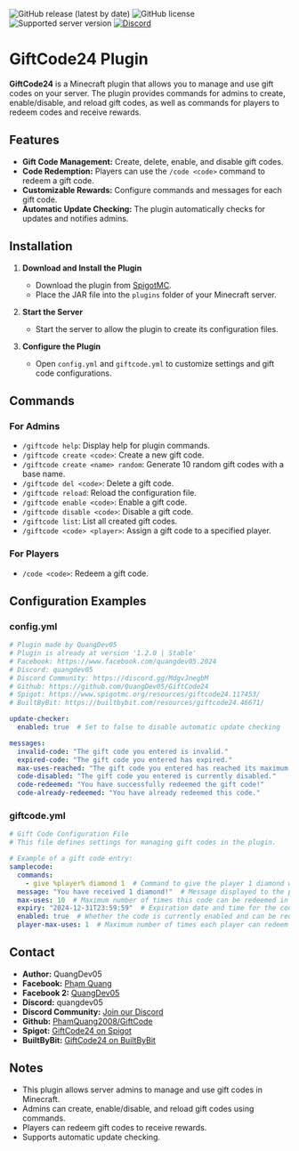 ![GitHub release (latest by date)](https://img.shields.io/github/v/release/PhamQuang2008/GiftCode)
![GitHub license](https://img.shields.io/github/license/PhamQuang2008/GiftCode)
![Supported server version](https://img.shields.io/badge/minecraft-1.12x%20--_Latest-green)
[![Discord](https://img.shields.io/discord/1247029974154612828.svg?label=&logo=discord&logoColor=ffffff&color=7389D8&labelColor=6A7EC2)](https://discord.gg/HsSUVGSc3c)

# GiftCode24 Plugin

**GiftCode24** is a Minecraft plugin that allows you to manage and use gift codes on your server. The plugin provides commands for admins to create, enable/disable, and reload gift codes, as well as commands for players to redeem codes and receive rewards.

## Features

- **Gift Code Management:** Create, delete, enable, and disable gift codes.
- **Code Redemption:** Players can use the `/code <code>` command to redeem a gift code.
- **Customizable Rewards:** Configure commands and messages for each gift code.
- **Automatic Update Checking:** The plugin automatically checks for updates and notifies admins.

## Installation

1. **Download and Install the Plugin**
   - Download the plugin from [SpigotMC](https://www.spigotmc.org/resources/giftcode24.117453/).
   - Place the JAR file into the `plugins` folder of your Minecraft server.

2. **Start the Server**
   - Start the server to allow the plugin to create its configuration files.

3. **Configure the Plugin**
   - Open `config.yml` and `giftcode.yml` to customize settings and gift code configurations.

## Commands

### For Admins

- `/giftcode help`: Display help for plugin commands.
- `/giftcode create <code>`: Create a new gift code.
- `/giftcode create <name> random`: Generate 10 random gift codes with a base name.
- `/giftcode del <code>`: Delete a gift code.
- `/giftcode reload`: Reload the configuration file.
- `/giftcode enable <code>`: Enable a gift code.
- `/giftcode disable <code>`: Disable a gift code.
- `/giftcode list`: List all created gift codes.
- `/giftcode <code> <player>`: Assign a gift code to a specified player.

### For Players

- `/code <code>`: Redeem a gift code.

## Configuration Examples

### config.yml

```yaml
# Plugin made by QuangDev05
# Plugin is already at version '1.2.0 | Stable'
# Facebook: https://www.facebook.com/quangdev05.2024
# Discord: quangdev05
# Discord Community: https://discord.gg/MdgvJnegbM
# Github: https://github.com/QuangDev05/GiftCode24
# Spigot: https://www.spigotmc.org/resources/giftcode24.117453/
# BuiltByBit: https://builtbybit.com/resources/giftcode24.46671/

update-checker:
  enabled: true  # Set to false to disable automatic update checking

messages:
  invalid-code: "The gift code you entered is invalid."
  expired-code: "The gift code you entered has expired."
  max-uses-reached: "The gift code you entered has reached its maximum number of uses."
  code-disabled: "The gift code you entered is currently disabled."
  code-redeemed: "You have successfully redeemed the gift code!"
  code-already-redeemed: "You have already redeemed this code."
```

### giftcode.yml 

```yaml
# Gift Code Configuration File
# This file defines settings for managing gift codes in the plugin.

# Example of a gift code entry:
samplecode:
  commands:
    - give %player% diamond 1  # Command to give the player 1 diamond when redeeming the code.
  message: "You have received 1 diamond!"  # Message displayed to the player upon redeeming the code.
  max-uses: 10  # Maximum number of times this code can be redeemed in total.
  expiry: "2024-12-31T23:59:59"  # Expiration date and time for the code (ISO 8601 format).
  enabled: true  # Whether the code is currently enabled and can be redeemed.
  player-max-uses: 1  # Maximum number of times each player can redeem this code. Set to -1 for unlimited uses.
```

## Contact

- **Author:** QuangDev05
- **Facebook:** [Phạm Quang](https://www.facebook.com/quangdev05)
- **Facebook 2:** [QuangDev05](https://www.facebook.com/quangdev05.2024)
- **Discord:** quangdev05
- **Discord Community:** [Join our Discord](https://discord.gg/HsSUVGSc3c)
- **Github:** [PhamQuang2008/GiftCode](https://github.com/QuangDev05/GiftCode)
- **Spigot:** [GiftCode24 on Spigot](https://www.spigotmc.org/resources/giftcode24.117453/)
- **BuiltByBit:** [GiftCode24 on BuiltByBit](https://builtbybit.com/resources/giftcode24.46671/)

## Notes

- This plugin allows server admins to manage and use gift codes in Minecraft.
- Admins can create, enable/disable, and reload gift codes using commands.
- Players can redeem gift codes to receive rewards.
- Supports automatic update checking.


